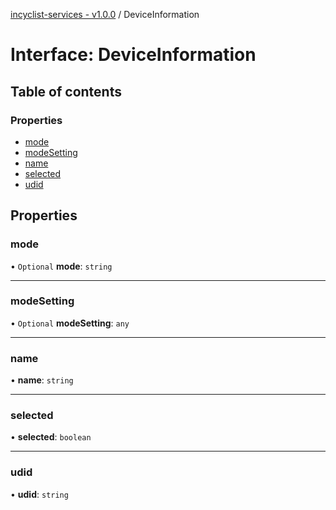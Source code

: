 [incyclist-services - v1.0.0](../README.md) / DeviceInformation

# Interface: DeviceInformation

## Table of contents

### Properties

- [mode](DeviceInformation.md#mode)
- [modeSetting](DeviceInformation.md#modesetting)
- [name](DeviceInformation.md#name)
- [selected](DeviceInformation.md#selected)
- [udid](DeviceInformation.md#udid)

## Properties

### mode

• `Optional` **mode**: `string`

___

### modeSetting

• `Optional` **modeSetting**: `any`

___

### name

• **name**: `string`

___

### selected

• **selected**: `boolean`

___

### udid

• **udid**: `string`
